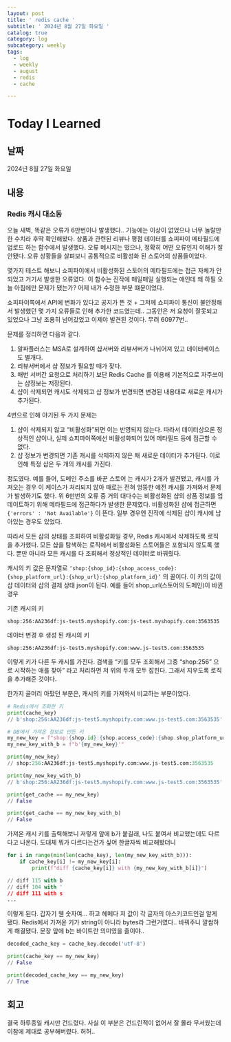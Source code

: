```yaml
---
layout: post
title: ' redis cache '
subtitle: ' 2024년 8월 27일 화요일 '
catalog: true
category: log
subcategory: weekly
tags:
  - log
  - weekly
  - august
  - redis
  - cache

---
```


# Today I Learned

## 날짜

2024년 8월 27일 화요일

## 내용

### Redis 캐시 대소동

 오늘 새벽, 똑같은 오류가 6만번이나 발생했다.. 기능에는 이상이 없었으나 너무 놀랄만한 수치라 후딱 확인해봤다. 상품과 관련된 리뷰나 평점 데이터를 쇼피파이 메타필드에 업로드 하는 함수에서 발생했다. 오류 메시지는 떴으나, 정확히 어떤 오류인지 이해가 잘안됐다. 오류 상황들을 살펴보니 공통적으로 비활성화 된 스토어의 상품들이었다.

 몇가지 테스트 해보니 쇼피파이에서 비활성화된 스토어의 메타필드에는 접근 자체가 안되었고 거기서 발생한 오류였다. 이 함수는 진작에 매일매일 실행되는 애인데 왜 하필 오늘 아침에만 문제가 됐는가? 어제 내가 수정한 부분 떄문이었다.

 

 쇼피파이쪽에서 API에 변화가 있다고 공지가 뜬 것 + 그저께 쇼피파이 통신이 불안정해서 발생했던 몇 가지 오류들로 인해 추가한 코드였는데.. 그동안은 저 요청이 잘못되고 있었으나 그냥 조용히 넘어갔었고 이제야 발견된 것이다. 무려 60977번..

 문제를 정리하면 다음과 같다.

1. 알파플러스는 MSA로 설계하여 샵서버와 리뷰서버가 나뉘어져 있고 데이터베이스도 별개다.
2. 리뷰서버에서 샵 정보가 필요할 때가 잦다.
3. 매번 서버간 요청으로 처리하기 보단 Redis Cache 를 이용해 기본적으로 자주쓰이는 샵정보는 저장된다.
4. 샵이 삭제되면 캐시도 삭제되고 샵 정보가 변경되면 변경된 내용대로 새로운 캐시가 추가된다.

4번으로 인해 야기된 두 가지 문제는

1. 샵이 삭제되지 않고 “비활성화”되면 이는 반영되지 않는다. 따라서 데이터상으론 정상적인 샵이나, 실제 쇼피파이쪽에선 비활성화되어 있어 메타필드 등에 접근할 수 없다.
2. 샵 정보가 변경되면 기존 캐시를 삭제하지 않은 채 새로운 데이터가 추가된다. 이로 인해 특정 샵은 두 개의 캐시를 가진다.

정도였다. 예를 들어, 도메인 주소를 바꾼 스토어 는 캐시가 2개가 발견됐고, 캐시를 가져오는 경우 이 케이스가 처리되지 않아 때로는 전혀 엉뚱한 예전 캐시를 가져와서 문제가 발생하기도 했다. 위 6만번의 오류 중 거의 대다수는 비활성화된 샵의 상품 정보를 업데이트하기 위해 메타필드에 접근하다가 발생한 문제였다. 비활성화된 샵에 접근하면 `{'errors' : 'Not Available'}` 이 뜬다. 일부 경우엔 진작에 삭제된 샵이 캐시에 남아있는 경우도 있었다.

 따라서 모든 샵의 상태를 조회하여 비활성화일 경우, Redis 캐시에서 삭제하도록 로직을 추가했다. 모든 샵을 탐색하는 로직에서 비활성화된 스토어들은 포함되지 않도록 했다. 뿐만 아니라 모든 캐시를 다 조회해서 정상적인 데이터로 바꿔줬다.

 캐시의 키 값은 문자열로 `‘shop:{shop_id}:{shop_access_code}:{shop_platform_url}:{shop_url}:{shop_platform_id}’` 의 꼴이다. 이 키의 값이 샵 데이터와 샵의 결제 상태 json이 된다. 예를 들어 shop_url(스토어의 도메인)이 바뀐 경우 

기존 캐시의 키

`shop:256:AA236df:js-test5.myshopify.com:js-test.myshopify.com:3563535` 

데이터 변경 후 생성 된 캐시의 키

`shop:256:AA236df:js-test5.myshopify.com:www.js-test5.com:3563535`

이렇게 키가 다른 두 캐시를 가진다. 검색을 “키를 모두 조회해서 그중 “shop:256” 으로 시작하는 애를 찾아” 라고 처리하면 저 위의 두개 모두 잡힌다. 그래서 지우도록 로직을 추가해준 것이다.

 한가지 골머리 아팠던 부분은, 캐시의 키를 가져와서 비교하는 부분이었다.

```python
# Redis에서 조회한 키
print(cache_key)
// b'shop:256:AA236df:js-test5.myshopify.com:www.js-test5.com:3563535'

# DB에서 가져온 정보로 만든 키
my_new_key = f"shop:{shop.id}:{shop.access_code}:{shop.shop_platform_url}:{shop_url}:{shop.shop_platform_id}"
my_new_key_with_b = f"b'{my_new_key}'"

print(my_new_key)
// shop:256:AA236df:js-test5.myshopify.com:www.js-test5.com:3563535

print(my_new_key_with_b)
// b'shop:256:AA236df:js-test5.myshopify.com:www.js-test5.com:3563535'

print(get_cache == my_new_key)
// False

print(get_cache == my_new_key_with_b)
// False
```

가져온 캐시 키를 출력해보니 저렇게 앞에 b가 붙길래, 나도 붙여서 비교했는데도 다르다고 나온다. 도대체 뭐가 다르다는건가 싶어 한글자씩 비교해봤더니 

```python
for i in range(min(len(cache_key), len(my_new_key_with_b))):
	if cache_key[i] != my_new_key[i]:
		print(f"diff {cache_key[i]} with {my_new_key_with_b[i]}")

// diff 115 with b
// diff 104 with '
// diff 111 with s
... 
```

이렇게 된다. 갑자기 웬 숫자여…  하고 헤메다 저 값이 각 글자의 아스키코드인걸 알게 됐다. Redis에서 가져온 키가 string이 아니라 bytes라 그런거였다.. 바꿔주니 깔쌈하게 해결됐다. 문장 앞에 b는 바이트란 의미였을 줄이야..

```python
decoded_cache_key = cache_key.decode('utf-8')

print(cache_key == my_new_key)
// False

print(decoded_cache_key == my_new_key)
// True
```

## 회고

결국 하루종일 캐시만 건드렸다. 사실 이 부분은 건드린적이 없어서 잘 몰라 무서웠는데 이참에 제대로 공부해버렸다. 허허..